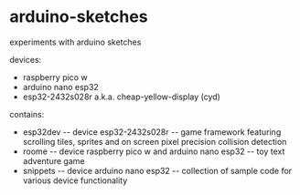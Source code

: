 # arduino-sketches

experiments with arduino sketches

devices:
* raspberry pico w
* arduino nano esp32
* esp32-2432s028r a.k.a. cheap-yellow-display (cyd)

contains:
* esp32dev -- device esp32-2432s028r -- game framework featuring scrolling tiles, sprites and on screen pixel precision collision detection
* roome -- device raspberry pico w and arduino nano esp32 -- toy text adventure game
* snippets -- device arduino nano esp32 -- collection of sample code for various device functionality


